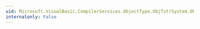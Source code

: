 ```yaml
---
uid: Microsoft.VisualBasic.CompilerServices.ObjectType.ObjTst(System.Object,System.Object,System.Boolean)
internalonly: False
---
```

